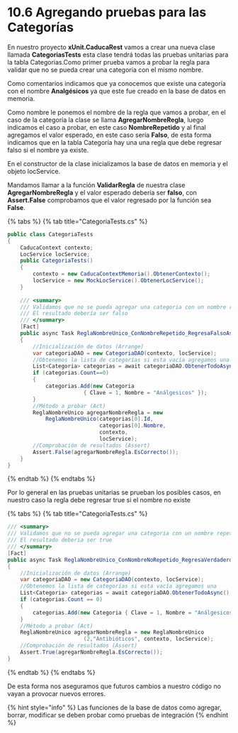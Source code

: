 # 10.6 Agregando pruebas para las Categorías

En nuestro proyecto **xUnit.CaducaRest** vamos a crear una nueva clase llamada **CategoriasTests** esta clase tendrá todas las pruebas unitarias para la tabla Categorias.Como primer prueba vamos a probar la regla para validar que no se pueda crear una categoría con el mismo nombre.

Como comentarios indicamos que ya conocemos que existe una categoría con el nombre **Analgésicos** ya que este fue creado en la base de datos en memoria.

Como nombre le ponemos el nombre de la regla que vamos a probar, en el caso de la categoría la clase se llama **AgregarNombreRegla**, luego indicamos el caso a probar, en este caso **NombreRepetido** y al final agregamos el valor esperado, en este caso sería **Falso**, de esta forma indicamos que en la tabla Categoría hay una una regla que debe regresar falso si el nombre ya existe.

En el constructor de la clase inicializamos la base de datos en memoria y el objeto locService.

Mandamos llamar a la función **ValidarRegla** de nuestra clase **AgregarNombreRegla** y el valor esperado debería ser **falso**, con **Assert.False** comprobamos que el valor regresado por la función sea **False**.

{% tabs %}
{% tab title="CategoriaTests.cs" %}
```csharp
public class CategoriaTests
{
    CaducaContext contexto;
    LocService locService;
    public CategoriaTests()
    {
        contexto = new CaducaContextMemoria().ObtenerContexto();
        locService = new MockLocService().ObtenerLocService();
    }
    
    /// <summary>
    /// Validamos que no se pueda agregar una categoria con un nombre repetido
    /// El resultado debería ser falso
    /// </summary>
    [Fact]
    public async Task ReglaNombreUnico_ConNombreRepetido_RegresaFalsoAsync()
    {
        //Inicialización de datos (Arrange)
        var categoriaDAO = new CategoriaDAO(contexto, locService);
        //Obtenemos la lista de categorías si esta vacía agregamos una
        List<Categoria> categorias = await categoriaDAO.ObtenerTodoAsync();
        if (categorias.Count==0)
        {
            categorias.Add(new Categoria 
                        { Clave = 1, Nombre = "Análgesicos" });
        }
        //Método a probar (Act)
        ReglaNombreUnico agregarNombreRegla = new 
            ReglaNombreUnico(categorias[0].Id, 
                             categorias[0].Nombre, 
                             contexto, 
                             locService);
        //Comprobación de resultados (Assert)
        Assert.False(agregarNombreRegla.EsCorrecto());
    }   
}
```
{% endtab %}
{% endtabs %}

Por lo general en las pruebas unitarias se prueban los posibles casos, en nuestro caso la regla debe regresar true si el nombre no existe

{% tabs %}
{% tab title="CategoriaTests.cs" %}
```csharp
/// <summary>
/// Validamos que no se pueda agregar una categoria con un nombre repetido
/// El resultado deberia ser true
/// </summary>
[Fact]
public async Task ReglaNombreUnico_ConNombreNoRepetido_RegresaVerdaderoAsync()
{
    //Inicialización de datos (Arrange)
    var categoriaDAO = new CategoriaDAO(contexto, locService);
    //Obtenemos la lista de categorías si esta vacía agregamos una
    List<Categoria> categorias = await categoriaDAO.ObtenerTodoAsync();
    if (categorias.Count == 0)
    {
        categorias.Add(new Categoria { Clave = 1, Nombre = "Análgesicos" });
    }
    //Método a probar (Act)
    ReglaNombreUnico agregarNombreRegla = new ReglaNombreUnico
                        (2,"Antibióticos", contexto, locService);
    //Comprobación de resultados (Assert)
    Assert.True(agregarNombreRegla.EsCorrecto());
}
```
{% endtab %}
{% endtabs %}

De esta forma nos aseguramos que futuros cambios a nuestro código no vayan a provocar nuevos errores.

{% hint style="info" %}
Las funciones de la base de datos como agregar, borrar, modificar se deben probar como pruebas de integración
{% endhint %}



